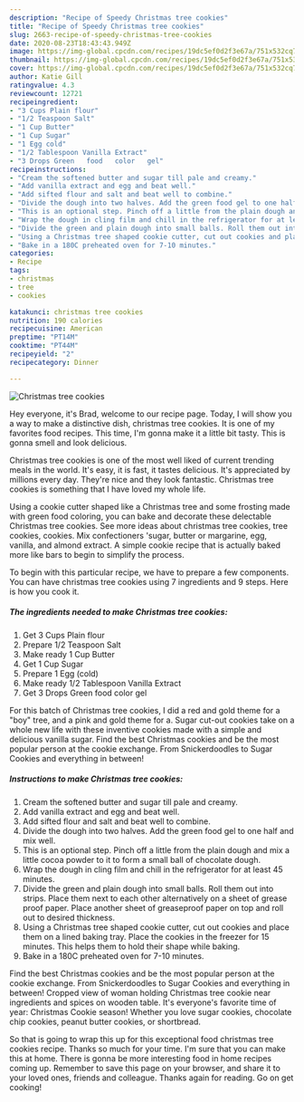 ```yaml
---
description: "Recipe of Speedy Christmas tree cookies"
title: "Recipe of Speedy Christmas tree cookies"
slug: 2663-recipe-of-speedy-christmas-tree-cookies
date: 2020-08-23T18:43:43.949Z
image: https://img-global.cpcdn.com/recipes/19dc5ef0d2f3e67a/751x532cq70/christmas-tree-cookies-recipe-main-photo.jpg
thumbnail: https://img-global.cpcdn.com/recipes/19dc5ef0d2f3e67a/751x532cq70/christmas-tree-cookies-recipe-main-photo.jpg
cover: https://img-global.cpcdn.com/recipes/19dc5ef0d2f3e67a/751x532cq70/christmas-tree-cookies-recipe-main-photo.jpg
author: Katie Gill
ratingvalue: 4.3
reviewcount: 12721
recipeingredient:
- "3 Cups Plain flour"
- "1/2 Teaspoon Salt"
- "1 Cup Butter"
- "1 Cup Sugar"
- "1 Egg cold"
- "1/2 Tablespoon Vanilla Extract"
- "3 Drops Green   food   color   gel"
recipeinstructions:
- "Cream the softened butter and sugar till pale and creamy."
- "Add vanilla extract and egg and beat well."
- "Add sifted flour and salt and beat well to combine."
- "Divide the dough into two halves. Add the green food gel to one half and mix well."
- "This is an optional step. Pinch off a little from the plain dough and mix a little cocoa powder to it to form a small ball of chocolate dough."
- "Wrap the dough in cling film and chill in the refrigerator for at least 45 minutes."
- "Divide the green and plain dough into small balls. Roll them out into strips. Place them next to each other alternatively on a sheet of grease proof paper. Place another sheet of greaseproof paper on top and roll out to desired thickness."
- "Using a Christmas tree shaped cookie cutter, cut out cookies and place them on a lined baking tray. Place the cookies in the freezer for 15 minutes. This helps them to hold their shape while baking."
- "Bake in a 180C preheated oven for 7-10 minutes."
categories:
- Recipe
tags:
- christmas
- tree
- cookies

katakunci: christmas tree cookies 
nutrition: 190 calories
recipecuisine: American
preptime: "PT14M"
cooktime: "PT44M"
recipeyield: "2"
recipecategory: Dinner

---
```



![Christmas tree cookies](https://img-global.cpcdn.com/recipes/19dc5ef0d2f3e67a/751x532cq70/christmas-tree-cookies-recipe-main-photo.jpg)

Hey everyone, it's Brad, welcome to our recipe page. Today, I will show you a way to make a distinctive dish, christmas tree cookies. It is one of my favorites food recipes. This time, I'm gonna make it a little bit tasty. This is gonna smell and look delicious.

Christmas tree cookies is one of the most well liked of current trending meals in the world. It's easy, it is fast, it tastes delicious. It's appreciated by millions every day. They're nice and they look fantastic. Christmas tree cookies is something that I have loved my whole life.

Using a cookie cutter shaped like a Christmas tree and some frosting made with green food coloring, you can bake and decorate these delectable Christmas tree cookies. See more ideas about christmas tree cookies, tree cookies, cookies. Mix confectioners &#39;sugar, butter or margarine, egg, vanilla, and almond extract. A simple cookie recipe that is actually baked more like bars to begin to simplify the process.


To begin with this particular recipe, we have to prepare a few components. You can have christmas tree cookies using 7 ingredients and 9 steps. Here is how you cook it.

<!--inarticleads1-->

##### The ingredients needed to make Christmas tree cookies:

1. Get 3 Cups Plain flour
1. Prepare 1/2 Teaspoon Salt
1. Make ready 1 Cup Butter
1. Get 1 Cup Sugar
1. Prepare 1 Egg (cold)
1. Make ready 1/2 Tablespoon Vanilla Extract
1. Get 3 Drops Green   food   color   gel


For this batch of Christmas tree cookies, I did a red and gold theme for a &#34;boy&#34; tree, and a pink and gold theme for a. Sugar cut-out cookies take on a whole new life with these inventive cookies made with a simple and delicious vanilla sugar. Find the best Christmas cookies and be the most popular person at the cookie exchange. From Snickerdoodles to Sugar Cookies and everything in between! 

<!--inarticleads2-->

##### Instructions to make Christmas tree cookies:

1. Cream the softened butter and sugar till pale and creamy.
1. Add vanilla extract and egg and beat well.
1. Add sifted flour and salt and beat well to combine.
1. Divide the dough into two halves. Add the green food gel to one half and mix well.
1. This is an optional step. Pinch off a little from the plain dough and mix a little cocoa powder to it to form a small ball of chocolate dough.
1. Wrap the dough in cling film and chill in the refrigerator for at least 45 minutes.
1. Divide the green and plain dough into small balls. Roll them out into strips. Place them next to each other alternatively on a sheet of grease proof paper. Place another sheet of greaseproof paper on top and roll out to desired thickness.
1. Using a Christmas tree shaped cookie cutter, cut out cookies and place them on a lined baking tray. Place the cookies in the freezer for 15 minutes. This helps them to hold their shape while baking.
1. Bake in a 180C preheated oven for 7-10 minutes.


Find the best Christmas cookies and be the most popular person at the cookie exchange. From Snickerdoodles to Sugar Cookies and everything in between! Cropped view of woman holding Christmas tree cookie near ingredients and spices on wooden table. It&#39;s everyone&#39;s favorite time of year: Christmas Cookie season! Whether you love sugar cookies, chocolate chip cookies, peanut butter cookies, or shortbread. 

So that is going to wrap this up for this exceptional food christmas tree cookies recipe. Thanks so much for your time. I'm sure that you can make this at home. There is gonna be more interesting food in home recipes coming up. Remember to save this page on your browser, and share it to your loved ones, friends and colleague. Thanks again for reading. Go on get cooking!
